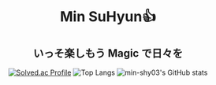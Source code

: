 <div align="center">

# Min SuHyun👍
## いっそ楽しもう Magic で日々を

[![Solved.ac Profile](http://mazassumnida.wtf/api/generate_badge?boj=alstngusqkqh)](https://solved.ac/alstngusqkqh)
![Top Langs](https://github-readme-stats.vercel.app/api/top-langs/?username=min-shy03&theme=onedark)
![min-shy03's GitHub stats](https://github-readme-stats.vercel.app/api?username=min-shy03&show_icons=true&theme=onedark)
